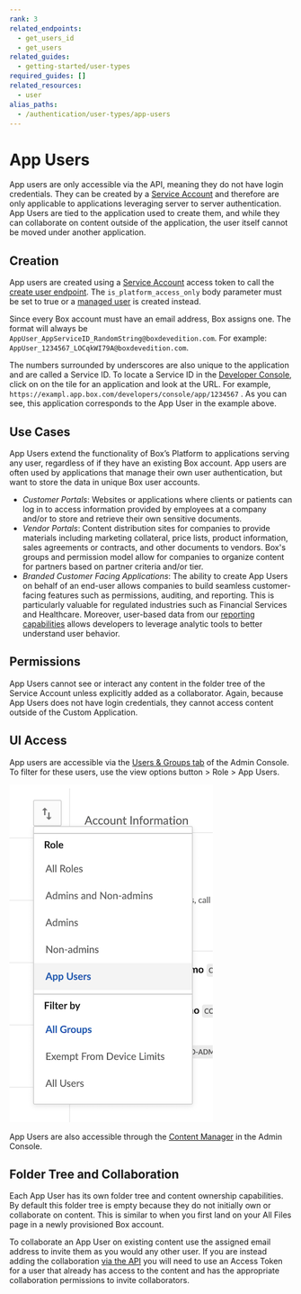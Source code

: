 ```yaml
---
rank: 3
related_endpoints:
  - get_users_id
  - get_users
related_guides:
  - getting-started/user-types
required_guides: []
related_resources:
  - user
alias_paths:
  - /authentication/user-types/app-users
---
```


# App Users

App users are only accessible via the API, meaning they do not have login
credentials. They can be created by a [Service Account][sa] and therefore are
only applicable to applications leveraging server to server authentication. App
Users are tied to the application used to create them, and while they can
collaborate on content outside of the application, the user itself cannot be
moved under another application.

## Creation

App users are created using a [Service Account][sa] access token to call the
[create user endpoint][createuser]. The `is_platform_access_only` body parameter
must be set to true or a [managed user][managed] is created instead.

Since every Box account must have an email address, Box assigns one. The format
will always be `AppUser_AppServiceID_RandomString@boxdevedition.com`. For
example: `AppUser_1234567_LOCqkWI79A@boxdevedition.com`.

The numbers surrounded by underscores are also unique to the application and
are called a Service ID. To locate a Service ID in the [Developer Console][dc],
click on on the tile for an application and look at the URL. For example,
`https://exampl.app.box.com/developers/console/app/1234567` . As you can see,
this application corresponds to the App User in the example above.

## Use Cases

App Users extend the functionality of Box’s Platform to applications serving any
user, regardless of if they have an existing Box account. App users are often
used by applications that manage their own user authentication, but want to
store the data in unique Box user accounts.

- *Customer Portals*: Websites or applications where clients or patients can log
  in to access information provided by employees at a company and/or to store and
  retrieve their own sensitive documents.
- *Vendor Portals*: Content distribution sites for companies to provide materials
  including marketing collateral, price lists, product information, sales
  agreements or contracts, and other documents to vendors. Box's groups and
  permission model allow for companies to organize content for partners based on
  partner criteria and/or tier.
- *Branded Customer Facing Applications*: The ability to create App Users on
 behalf of an end-user allows companies to build seamless customer-facing
 features such as permissions, auditing, and reporting. This is particularly
 valuable for regulated industries such as Financial Services and Healthcare.
 Moreover, user-based data from our [reporting capabilities][events] allows
 developers to leverage analytic tools to better understand user behavior.

## Permissions 

App Users cannot see or interact any content in the folder tree of the Service
Account unless explicitly added as a collaborator. Again, because App Users does
not have login credentials, they cannot access content outside of the
Custom Application. 

## UI Access

App users are accessible via the [Users & Groups tab][uag-tab] of the Admin
Console. To filter for these users, use the view options button > Role >
App Users.

<ImageFrame center shadow border>

![Filter for App Users](./app_users_filter.png)

</ImageFrame>

App Users are also accessible through the [Content Manager][cm] in the Admin
Console.

## Folder Tree and Collaboration

Each App User has its own folder tree and content ownership capabilities. By
default this folder tree is empty because they do not initially own or
collaborate on content. This is similar to when you first land on your All Files
page in a newly provisioned Box account. 

To collaborate an App User on existing content use the assigned email
address to invite them as you would any other user. If you are instead adding
the collaboration [via the API][collabapi] you will need to use an Access Token
for a user that already has access to the content and has the appropriate
collaboration permissions to invite collaborators.

[sa]: g://getting-started/user-types/service-account/
[createuser]: e://post-users
[managed]: g://getting-started/user-types/managed-users/
[dc]: https://app.box.com/developers/console
[events]: e://get-events/
[uag-tab]: https://support.box.com/hc/en-us/articles/360043695714-Admin-Console-Guide
[cm]: https://support.box.com/hc/en-us/articles/360044197333-Using-the-Content-Manager
[collabapi]: e://post-collaborations/